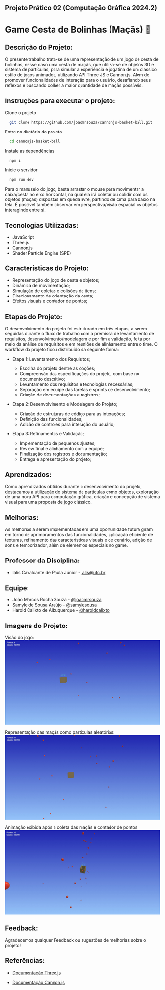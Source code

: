
##  Projeto Prático 02 (Computação Gráfica 2024.2)
# Game Cesta de Bolinhas (Maçãs) 🍎 

## Descrição do Projeto:
O presente trabalho trata-se de uma representação de um jogo de cesta de bolinhas, nesse caso uma cesta de maçãs, que utiliza-se de objetos 3D e sistema de partículas, para simular a experiência e jogatina de um classico estilo de jogos animados, utilizando API	Three JS e Cannon.js. Além de promover funcionalidades de interação para o usuário, desafiando seus reflexos e buscando colher a maior quantidade de maçãs possíveis.


## Instruções para executar o projeto:
Clone o projeto

```bash
  git clone https://github.com/joaomrsouza/cannonjs-basket-ball.git
```

Entre no diretório do projeto

```bash
  cd cannonjs-basket-ball
```

Instale as dependências

```bash
  npm i
```

Inicie o servidor

```bash
  npm run dev
```

Para o manuseio do jogo, basta arrastar o mouse para movimentar a caixa/cesta no eixo horizontal, na qual ela irá coletar ou colidir com os objetos (maçãs) dispostas em queda livre, partindo de cima para baixo na tela. É possível também observar em perspectiva/visão espacial os objetos interagindo entre si.


## Tecnologias Utilizadas:

- JavaScript
- Three.js
- Cannon.js
- Shader Particle Engine (SPE)

## Características do Projeto:

- Representação do jogo de cesta e objetos;
- Dinâmica de movimentação;
- Simulação de coletas e colisões de itens;
- Direcionamento de orientação da cesta;
- Efeitos visuais e contador de pontos;

## Etapas do Projeto:

O desenvolvimento do projeto foi estruturado em três etapas, a serem seguidas durante o fluxo de trabalho com a premissa de levantamento de requisitos, desenvolvimento/modelagem e por fim a validação, feita por meio da análise de requisitos e em reuniões de alinhamento entre o time. O workflow do projeto ficou distribuído da seguinte forma:

- Etapa 1: Levantamento dos Requisitos;
  - Escolha do projeto dentre as opções;
  - Compreensão das especificações do projeto, com base no documento descritivo;
  - Levantamento dos requisitos e tecnologias necessárias;
  - Separação em equipe das tarefas e sprints de desenvolvimento;
  - Criação de documentações e registros;

- Etapa 2: Desenvolvimento e Modelagem do Projeto;
  - Criação de estruturas de código para as interações;
  - Definição das funcionalidades;
  - Adição de controles para interação do usuário;

- Etapa 3: Refinamentos e Validação;
  - Implementação de pequenos ajustes;
  - Review final e alinhamento com a equipe;
  - Finalização dos registros e documentação;
  - Entrega e apresentação do projeto;

## Aprendizados:

Como aprendizados obtidos durante o desenvolvimento do projeto, destacamos a utilização do sistema de partículas como objetos, exploração de uma nova API para computação gráfica, criação e concepção de sistema visual para uma proposta de jogo clássico.

## Melhorias:

As melhorias a serem implementadas em uma oportunidade futura giram em torno de aprimoramentos das funcionalidades, aplicação eficiente de texturas, refinamento das características visuais e de cenário, adição de sons e temporizador, além de elementos especiais no game.


## Professor da Disciplina:

- Iális Cavalcante de Paula Júnior - ialis@ufc.br

## Equipe:

- João Marcos Rocha Souza - [@joaomrsouza](https://github.com/joaomrsouza)
- Samyle de Sousa Araújo - [@samylesousa](https://github.com/samylesousa)
- Harold Calixto de Albuquerque - [@haroldcalixto](https://github.com/haroldcalixto)


## Imagens do Projeto:

Visão do jogo:
![Imagem 1](https://github.com/joaomrsouza/cannonjs-basket-ball/blob/main/assets/imagens/imagem%201.jpg)

Representação das maçãs como partículas aleatórias:
![Imagem 2](https://github.com/joaomrsouza/cannonjs-basket-ball/blob/main/assets/imagens/imagem%202.jpg)

Animação exibida após a coleta das maçãs e contador de pontos:
![Imagem 3](https://github.com/joaomrsouza/cannonjs-basket-ball/blob/main/assets/imagens/imagem%203.jpg)

## Feedback:

Agradecemos qualquer Feedback ou sugestões de melhorias sobre o projeto!

## Referências:

- [Documentação Three.js](https://threejs.org/docs/index.html#manual/en/introduction)

- [Documentação Cannon.js](https://pmndrs.github.io/cannon-es/docs/index.html)
